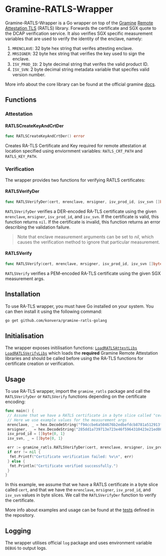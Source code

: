 # Gramine-RATLS-Wrapper

Gramine-RATLS-Wrapper is a Go wrapper on top of the [Gramine](https://github.com/gramineproject/gramine) [Remote Attestation TLS](https://github.com/gramineproject/gramine/tree/master/tools/sgx/ra-tls) (RATLS) library. Forwards the certificate and SGX quote to the DCAP verification service. It also verifies SGX specific measurement variables that are used to verify the identity of the enclave, namely:

1. `MRENCLAVE`: 32 byte hex string that verifes attesting enclave.
2. `MRSIGNER`: 32 byte hex string that verifies the key used to sign the enclave.
3. `ISV_PROD_ID`: 2 byte decimal string that verifes the valid product ID.
4. `ISV_SVN`: 2 byte decimal string metadata variable that specifes valid version number.

More info about the core library can be found at the official gramine [docs](https://gramine.readthedocs.io/en/stable/attestation.html#mid-level-ra-tls-interface).

## Functions

### Attestation

#### RATLSCreateKeyAndCrtDer

```go
func RATLSCreateKeyAndCrtDer() error
```

Creates RA-TLS Certificate and Key required for remote attestation at location specified using enviornment variables: `RATLS_CRT_PATH` and `RATLS_KEY_PATH`.

### Verification

The wrapper provides two functions for verifying RATLS certificates:

#### RATLSVerifyDer

```go
func RATLSVerifyDer(cert, mrenclave, mrsigner, isv_prod_id, isv_svn []byte) error
```

`RATLSVerifyDer` verifies a DER-encoded RA-TLS certificate using the given `mrenclave`, `mrsigner`, `isv_prod_id`, and `isv_svn`. If the certificate is valid, this function returns `nil`. If the certificate is invalid, this function returns an error describing the validation failure.

> Note that enclave measurement arguments can be set to *nil*, which causes the verification method to ignore that particular measurement.

#### RATLSVerify

```go
func RATLSVerify(cert, mrenclave, mrsigner, isv_prod_id, isv_svn []byte) error
```

`RATLSVerify` verifies a PEM-encoded RA-TLS certificate using the given SGX measurement args.

## Installation

To use RA-TLS wrapper, you must have Go installed on your system. You can then install it using the following command:

```bash
go get github.com/konvera/gramine-ratls-golang
```

## Initialisation

The wrapper exposes initilisation functions: [`LoadRATLSAttestLibs`](./gramine_ratls_attest.go#L28) [`LoadRATLSVerifyLibs`](./gramine_ratls_verify.go#L124) which loads the **required** Gramine Remote Attestation libraries and should be called before using the RA-TLS functions for certificate creation or verification.

## Usage

To use RA-TLS wrapper, import the `gramine_ratls` package and call the `RATLSVerifyDer` or `RATLSVerify` functions depending on the certificate encoding:

```go
func main() {
 // Assume that we have a RATLS certificate in a byte slice called "cert"
 // Here we use example values for the measurement args
 mrenclave, _ = hex.DecodeString("f94ccbe6a504676b2edbefdcb8781a512913f7d8864c6f88592a843d0f9d4a66")
 mrsigner, _ = hex.DecodeString("285dd1a739713e723e46f5964310423e21ed08d6d966f890ccb1d4ef9ddec9dd")
 isv_prod_id = []byte{0, 1}
 isv_svn, _ = []byte{0, 1}

 err := gramine_ratls.RATLSVerifyDer(cert, mrenclave, mrsigner, isv_prod_id, isv_svn)
 if err != nil {
  fmt.Printf("Certificate verification failed: %v\n", err)
 } else {
  fmt.Println("Certificate verified successfully.")
 }
}
```

In this example, we assume that we have a RATLS certificate in a byte slice called `cert`, and that we have the `mrenclave`, `mrsigner`, `isv_prod_id`, and `isv_svn` values in byte slices. We call the `RATLSVerifyDer` function to verify the certificate.

More info about examples and usage can be found at the [tests](./gramine_ratls_test.go) defined in the repository.

## Logging

The wrapper utilises official `log` package and uses environment variable `DEBUG` to output logs.
